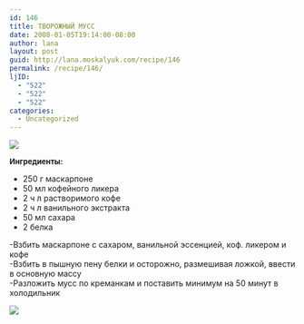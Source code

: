 ```yaml
---
id: 146
title: ТВОРОЖНЫЙ МУСС
date: 2008-01-05T19:14:00-08:00
author: lana
layout: post
guid: http://lana.moskalyuk.com/recipe/146
permalink: /recipe/146/
ljID:
  - "522"
  - "522"
  - "522"
categories:
  - Uncategorized
---
```

![](http://farm3.static.flickr.com/2135/2170841582_d74170d091.jpg?v=0)

<font size="-1"><b>Ингредиенты:</b></font>

<ul type="disc">
  <li>
    250 г маскарпоне
  </li>
  <li>
    50 мл кофейного ликера
  </li>
  <li>
    2 ч л растворимого кофе
  </li>
  <li>
    2 ч л ванильного экстракта
  </li>
  <li>
    50 мл сахара
  </li>
  <li>
    2 белка
  </li>
</ul>

-Взбить маскарпоне с сахаром, ванильной эссенцией, коф. ликером и кофе  
-Взбить в пышную пену белки и осторожно, размешивая ложкой, ввести в основную массу  
-Разложить мусс по креманкам и поставить минимум на 50 минут в холодильник

![](http://farm3.static.flickr.com/2110/2170045825_f1eba37081.jpg?v=0)